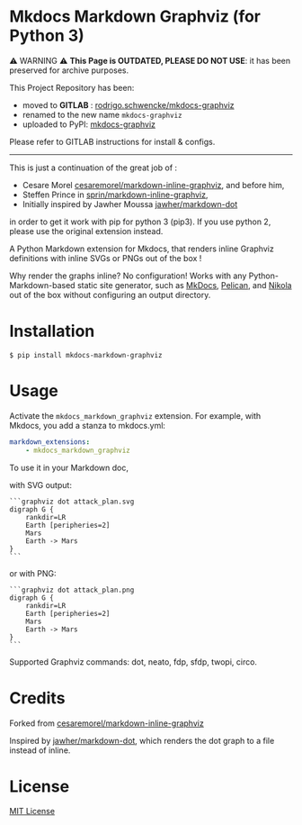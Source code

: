 Mkdocs Markdown Graphviz (for Python 3)
=======================================

⚠️ WARNING ⚠️ **This Page is OUTDATED, PLEASE DO NOT USE**: it has been preserved for archive purposes.

This Project Repository has been:

* moved to **GITLAB** : [rodrigo.schwencke/mkdocs-graphviz](https://gitlab.com/rodrigo.schwencke/mkdocs-graphviz/)
* renamed to the new name `mkdocs-graphviz`
* uploaded to PyPI: [mkdocs-graphviz](https://pypi.org/project/mkdocs-graphviz/)

Please refer to GITLAB instructions for install & configs.

-------

This is just a continuation of the great job of :

* Cesare Morel [cesaremorel/markdown-inline-graphviz](https://github.com/cesaremorel/markdown-inline-graphviz), and before him,
* Steffen Prince in [sprin/markdown-inline-graphviz](https://github.com/sprin/markdown-inline-graphviz), 
* Initially inspired by Jawher Moussa [jawher/markdown-dot](https://github.com/jawher/markdown-dot)

in order to get it work with pip for python 3 (pip3). If you use python 2, please use the original extension instead.

A Python Markdown extension for Mkdocs, that renders inline Graphviz definitions with inline SVGs or PNGs out of the box !

Why render the graphs inline? No configuration! Works with any
Python-Markdown-based static site generator, such as [MkDocs](http://www.mkdocs.org/), [Pelican](http://blog.getpelican.com/), and
[Nikola](https://getnikola.com/) out of the box without configuring an output directory.

# Installation

    $ pip install mkdocs-markdown-graphviz

# Usage

Activate the `mkdocs_markdown_graphviz` extension. For example, with Mkdocs, you add a
stanza to mkdocs.yml:

```yaml
markdown_extensions:
    - mkdocs_markdown_graphviz
```

To use it in your Markdown doc, 

with SVG output:

    ```graphviz dot attack_plan.svg
    digraph G {
        rankdir=LR
        Earth [peripheries=2]
        Mars
        Earth -> Mars
    }
    ```

or with PNG:

    ```graphviz dot attack_plan.png
    digraph G {
        rankdir=LR
        Earth [peripheries=2]
        Mars
        Earth -> Mars
    }
    ```

Supported Graphviz commands: dot, neato, fdp, sfdp, twopi, circo.

# Credits

Forked from [cesaremorel/markdown-inline-graphviz](https://github.com/cesaremorel/markdown-inline-graphviz)

Inspired by [jawher/markdown-dot](https://github.com/jawher/markdown-dot),
which renders the dot graph to a file instead of inline.

# License

[MIT License](http://www.opensource.org/licenses/mit-license.php)
